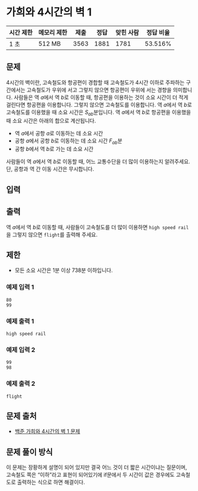 # 가희와 4시간의 벽 1
 
|시간 제한|	메모리 제한|	제출|	정답|	맞힌 사람|	정답 비율|
|-|-|-|-|-|-|
|1 초|	512 MB|	3563|	1881|	1781|	53.516%|

## 문제

4시간의 벽이란, 고속철도와 항공편이 경합할 때 고속철도가 4시간 이하로 주파하는 구간에서는 고속철도가 우위에 서고 그렇지 않으면 항공편이 우위에 서는 경향을 의미합니다. 사람들은 역 $a$에서 역 $b$로 이동할 때, 항공편을 이용하는 것이 소요 시간이 더 적게 걸린다면 항공편을 이용합니다. 그렇지 않으면 고속철도를 이용합니다. 역 $a$에서 역 $b$로 고속철도를 이용했을 때 소요 시간은 $S_{ab}$분입니다. 역 $a$에서 역 $b$로 항공편을 이용했을 때 소요 시간은 아래의 합으로 계산됩니다.

- 역 $a$에서 공항 $a$로 이동하는 데 소요 시간
- 공항 $a$에서 공항 $b$로 이동하는 데 소요 시간 $F_{ab}$분
- 공항 $b$에서 역 $b$로 가는 데 소요 시간

사람들이 역 $a$에서 역 $b$로 이동할 때, 어느 교통수단을 더 많이 이용하는지 알려주세요. 단, 공항과 역 간 이동 시간은 무시합니다.

## 입력



## 출력

역 $a$에서 역 $b$로 이동할 때, 사람들이 고속철도를 더 많이 이용하면 `high speed rail`을 그렇지 않으면 `flight`를 출력해 주세요.

## 제한

- 모든 소요 시간은 $1$분 이상 $738$분 이하입니다.

### 예제 입력 1 

```
80
99
```

### 예제 출력 1 

```
high speed rail
```

### 예제 입력 2 

```
99
98
```

### 예제 출력 2

```
flight
```

## 문제 출처

- [백준 가희와 4시간의 벽 1 문제](https://www.acmicpc.net/problem/32775)

## 문제 풀이 방식

이 문제는 장황하게 설명이 되어 있지만 결국 어느 것이 더 짧은 시간이냐는 질문이며, 고속철도 쪽은 “이하”라고 표현이 되어있기에 if문에서 두 시간이 값은 경우에도 고속철도로 출력하는 식으로 하면 해결이다.
 